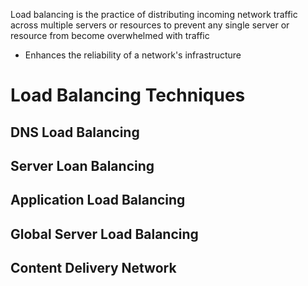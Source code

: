 Load balancing is the practice of distributing incoming network traffic across multiple servers or resources to prevent any single server or resource from become overwhelmed with traffic

* Enhances the reliability of a network's infrastructure

# Load Balancing Techniques

## DNS Load Balancing

## Server Loan Balancing

## Application Load Balancing

## Global Server Load Balancing

## Content Delivery Network
